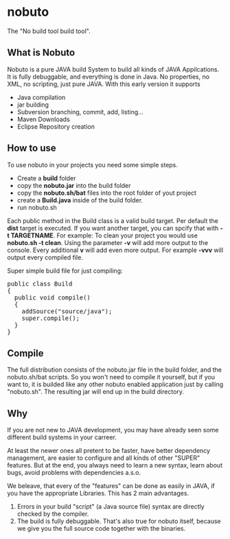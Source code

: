 # nobuto
The "No build tool build tool".
## What is Nobuto
Nobuto is a pure JAVA build System to build all kinds of JAVA Appilcations. It is fully debuggable, and everything is done in Java. No properties, no XML, no scripting, just pure JAVA.
With this early version it supports 
- Java compilation
- jar building
- Subversion branching, commit, add, listing...
- Maven Downloads
- Eclipse Repository creation

## How to use
To use nobuto in your projects you need some simple steps.
- Create a **build** folder
- copy the **nobuto.jar** into the build folder
- copy the **nobuto.sh/bat** files into the root folder of yout project
- create a **Build.java** inside of the build folder.
- run nobuto.sh

Each public method in the Build class is a valid build target. Per default the **dist** target is executed. If you want another target, you can spcify that with **-t TARGETNAME**.
For example: To clean your project you would use **nobuto.sh -t clean**.
Using the parameter **-v** will add more output to the console. Every additional **v** will add even more output. For example **-vvv** will output every compiled file.

Super simple build file for just compiling:
<pre>
public class Build
{
  public void compile()
  {
    addSource("source/java");
    super.compile();
  }
}
</pre>

## Compile
The full distribution consists of the nobuto.jar file in the build folder, and the nobuto.sh/bat scripts. So you won't need to compile it yourself, but if you want to, it is builded like any other nobuto enabled application just by calling "nobuto.sh". The resulting jar will end up in the build directory.

## Why
If you are not new to JAVA development, you may have already seen some different build systems in your carreer. 

At least the newer ones all pretent to be faster, have better dependency management, are easier to configure and all kinds of other "SUPER" features. 
But at the end, you always need to learn a new syntax, learn about bugs, avoid problems with dependencies a.s.o.

We beleave, that every of the "features" can be done as easily in JAVA, if you have the appropriate Libraries. This has 2 main advantages. 

1. Errors in your build "script" (a Java source file) syntax are directly checked by the compiler.
2. The build is fully debuggable. That's also true for nobuto itself, because we give you the full source code together with the binaries.
